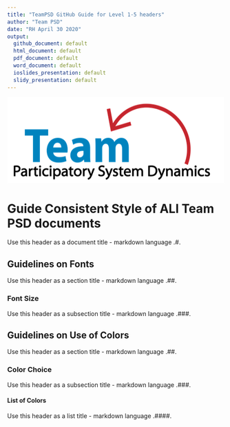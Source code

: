 ```yaml
---
title: "TeamPSD GitHub Guide for Level 1-5 headers"
author: "Team PSD"
date: "RH April 30 2020"
output: 
  github_document: default
  html_document: default
  pdf_document: default
  word_document: default
  ioslides_presentation: default
  slidy_presentation: default
---
```

     
<img src = "https://github.com/lzim/teampsd/blob/teampsd_style/teampsd_logo/team_psd_logo_sm.png"
     height = "200" width = "600">  

# Guide Consistent Style of ALl Team PSD documents  
Use this header as a document title - markdown language .#.

## Guidelines on Fonts 
Use this header as a section title - markdown language .##. 

### Font Size
Use this header as a subsection title - markdown language .###. 

## Guidelines on Use of Colors
Use this header as a section title - markdown language .##. 

### Color Choice
Use this header as a subsection title - markdown language .###. 

#### List of Colors
Use this header as a list title - markdown language .####. 
